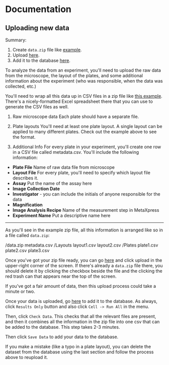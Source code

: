 # Documentation

## Uploading new data

Summary:
1. Create `data.zip` file like [example]().
2. Upload [here](http://45.55.10.127:8080/tree/add-data).
3. Add it to the database [here](http://45.55.10.127:8080/notebooks/assay-explorer/reorg/upload-new-data.ipynb).

To analyze the data from an experiment, you'll need to upload the raw data from the microscope, the layout of the plates, and some additional information about the experiment (who was responsible, when the data was collected, etc.)

You'll need to wrap all this data up in CSV files in a zip file like [this example](). There's a nicely-formatted Excel spreadsheet there that you can use to generate the CSV files as well.

1. Raw microscope data
Each plate should have a separate file.

2. Plate layouts
You'll need at least one plate layout. A single layout can be applied to many different plates. Check out the example above to see the format.

3. Additional Info
For every plate in your experiment, you'll create one row in a CSV file called metadata.csv. You'll include the following information:
 - **Plate File** Name of raw data file from microscope
 - **Layout File** For every plate, you'll need to specify which layout file describes it.
 - **Assay** Put the name of the assay here
 - **Image Collection Date**
 - **Investigator** - you can include the initials of anyone responsible for the data
 - **Magnification**
 - **Image Analysis Recipe** Name of the measurement step in MetaXpress
 - **Experiment Name** Put a descriptive name here

---

As you'll see in the example zip file, all this information is arranged like so in a file called `data.zip`:

/data.zip
  metadata.csv
  /Layouts
    layout1.csv
    layout2.csv
  /Plates
    plate1.csv
    plate2.csv
    plate3.csv

Once you've got your zip file ready, you can go [here](http://45.55.10.127:8080/tree/add-data) and click upload in the upper-right corner of the screen. If there's already a `data.zip` file there, you should delete it by clicking the checkbox beside the file and the clicking the red trash can that appears near the top of the screen.

If you've got a fair amount of data, then this upload process could take a minute or two.

Once your data is uploaded, go [here](http://45.55.10.127:8080/notebooks/assay-explorer/reorg/upload-new-data.ipynb) to add it to the database. As always, click `Results Only` button and also click `Cell -> Run All` in the menu.

Then, click `Check Data`. This checks that all the relevant files are present, and then it combines all the information in the zip file into one csv that can be added to the database. This step takes 2-3 minutes.

Then click `Save Data` to add your data to the database.

If you make a mistake (like a typo in a plate layout), you can delete the dataset from the database using the last section and follow the process above to reupload it.

<!--
## Labelling Cell Phase


## Visualizing Data
-->

